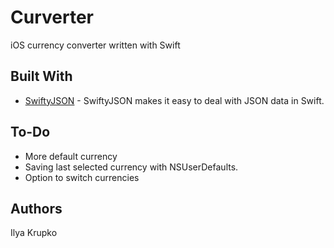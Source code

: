 # Curverter

iOS currency converter written with Swift

## Built With

* [SwiftyJSON](https://github.com/SwiftyJSON/SwiftyJSON) - SwiftyJSON makes it easy to deal with JSON data in Swift.

## To-Do

* More default currency
* Saving last selected currency with NSUserDefaults.
* Option to switch currencies

## Authors

Ilya Krupko
